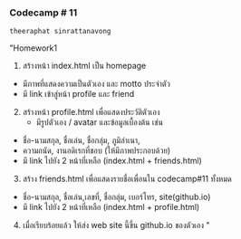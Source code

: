 ### Codecamp # 11
    theeraphat sinrattanavong

"Homework1
1. สร้างหน้า index.html เป็น homepage 
- มีภาพที่แสดงความเป็นตัวเอง และ motto ประจำตัว
- มี link เข้าสู่หน้า profile และ friend 
2. สร้างหน้า profile.html เพื่อแสดงประวัติตัวเอง 
    - มีรูปตัวเอง / avatar และข้อมูลเบื้องต้น เช่น
- ชื่อ-นามสกุล,​ ชื่อเล่น, ชื่อกลุ่ม,​ ภูมิลำเนา, 
- ความถนัด, งานอดิเรกที่ชอบ (ให้มีภาพประกอบด้วย)
- มี link ไปยัง 2 หน้าที่เหลือ (index.html + friends.html)
3. สร้าง friends.html เพื่อแสดงรายชื่อเพื่อนใน codecamp#11 ทั้งหมด
- ชื่อ-นามสกุล,​ ชื่อเล่น,เลขที่, ชื่อกลุ่ม,​ เบอร์โทร, site(github.io) 
- มี link ไปยัง 2 หน้าที่เหลือ (index.html + profile.html)
4. เมื่อเรียบร้อยแล้ว ให้ส่ง web site นี้ขึ้น github.io ของตัวเอง
"